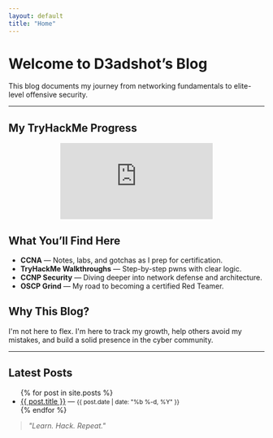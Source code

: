 ```yaml
---
layout: default
title: "Home"
---
```


# Welcome to D3adshot’s Blog

This blog documents my journey from networking fundamentals to elite-level offensive security.

<hr>
<h2>My TryHackMe Progress</h2>
<iframe 
  src="https://tryhackme.com/api/v2/badges/public-profile?userPublicId=4649227" 
  style="border:none; display:block; margin:auto;">
</iframe>

## What You’ll Find Here

- **CCNA** — Notes, labs, and gotchas as I prep for certification.
- **TryHackMe Walkthroughs** — Step-by-step pwns with clear logic.
- **CCNP Security** — Diving deeper into network defense and architecture.
- **OSCP Grind** — My road to becoming a certified Red Teamer.

## Why This Blog?

I'm not here to flex. I'm here to track my growth, help others avoid my mistakes, and build a solid presence in the cyber community.

---

## Latest Posts

<ul>
{% for post in site.posts %}
  <li>
    <a href="{{ post.url }}">{{ post.title }}</a> — <small>{{ post.date | date: "%b %-d, %Y" }}</small>
  </li>
{% endfor %}
</ul>

> *"Learn. Hack. Repeat."*

